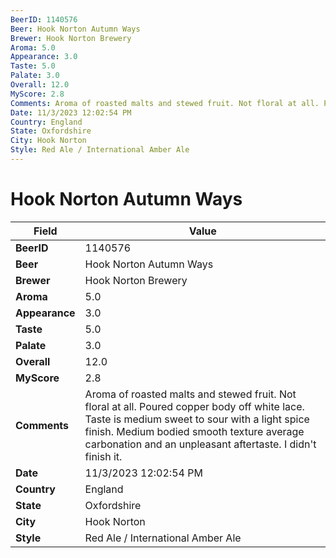 ```yaml
---
BeerID: 1140576
Beer: Hook Norton Autumn Ways
Brewer: Hook Norton Brewery
Aroma: 5.0
Appearance: 3.0
Taste: 5.0
Palate: 3.0
Overall: 12.0
MyScore: 2.8
Comments: Aroma of roasted malts and stewed fruit. Not floral at all. Poured copper body off white lace. Taste is medium sweet to sour with a light spice finish. Medium bodied smooth texture average carbonation and an unpleasant aftertaste. I didn't finish it.
Date: 11/3/2023 12:02:54 PM
Country: England
State: Oxfordshire
City: Hook Norton
Style: Red Ale / International Amber Ale
---
```


# Hook Norton Autumn Ways

| Field         | Value |
|---------------|-------|
| **BeerID** | 1140576 |
| **Beer** | Hook Norton Autumn Ways |
| **Brewer** | Hook Norton Brewery |
| **Aroma** | 5.0 |
| **Appearance** | 3.0 |
| **Taste** | 5.0 |
| **Palate** | 3.0 |
| **Overall** | 12.0 |
| **MyScore** | 2.8 |
| **Comments** | Aroma of roasted malts and stewed fruit. Not floral at all. Poured copper body off white lace. Taste is medium sweet to sour with a light spice finish. Medium bodied smooth texture average carbonation and an unpleasant aftertaste. I didn't finish it. |
| **Date** | 11/3/2023 12:02:54 PM |
| **Country** | England |
| **State** | Oxfordshire |
| **City** | Hook Norton |
| **Style** | Red Ale / International Amber Ale |
